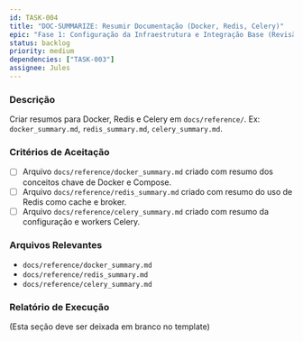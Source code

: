 ```yaml
---
id: TASK-004
title: "DOC-SUMMARIZE: Resumir Documentação (Docker, Redis, Celery)"
epic: "Fase 1: Configuração da Infraestrutura e Integração Base (Revisão e Testes)"
status: backlog
priority: medium
dependencies: ["TASK-003"]
assignee: Jules
---
```


### Descrição

Criar resumos para Docker, Redis e Celery em `docs/reference/`. Ex: `docker_summary.md`, `redis_summary.md`, `celery_summary.md`.

### Critérios de Aceitação

- [ ] Arquivo `docs/reference/docker_summary.md` criado com resumo dos conceitos chave de Docker e Compose.
- [ ] Arquivo `docs/reference/redis_summary.md` criado com resumo do uso de Redis como cache e broker.
- [ ] Arquivo `docs/reference/celery_summary.md` criado com resumo da configuração e workers Celery.

### Arquivos Relevantes

* `docs/reference/docker_summary.md`
* `docs/reference/redis_summary.md`
* `docs/reference/celery_summary.md`

### Relatório de Execução

(Esta seção deve ser deixada em branco no template)
